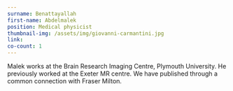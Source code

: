 ```yaml
---
surname: Benattayallah
first-name: Abdelmalek
position: Medical physicist
thumbnail-img: /assets/img/giovanni-carmantini.jpg
link: 
co-count: 1
---
```


Malek works at the Brain Research Imaging Centre, Plymouth University. He previously worked at the Exeter MR centre. We have published through a common connection with Fraser Milton. 

